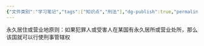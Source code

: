 ```yaml
---
{"文件类别":"学习笔记","tags":["知识点","刑法"],"dg-publish":true,"permalink":"/学习笔记studyup/知识点cheese/永久居住或营业地原则/","dgPassFrontmatter":true,"created":"2024-10-30T15:29:55.613+08:00","updated":"2024-10-30T15:30:02.549+08:00"}
---
```


永久居住或营业地原则：如果犯罪人或受害人在某国有永久居所或营业处所，那么该国就可以行使刑事管辖权